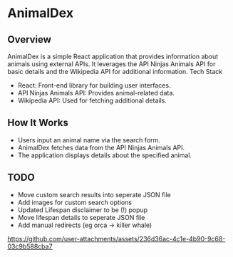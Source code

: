 # AnimalDex
## Overview
AnimalDex is a simple React application that provides information about animals using external APIs. It leverages the API Ninjas Animals API for basic details and the Wikipedia API for additional information.
Tech Stack
- React: Front-end library for building user interfaces.
- API Ninjas Animals API: Provides animal-related data.
- Wikipedia API: Used for fetching additional details.

## How It Works
- Users input an animal name via the search form.
- AnimalDex fetches data from the API Ninjas Animals API.
- The application displays details about the specified animal.

## TODO
- Move custom search results into seperate JSON file
- Add images for custom search options
- Updated Lifespan disclaimer to be (!) popup
- Move lifespan details to seperate JSON file
- Add manual redirects (eg orca -> killer whale)


https://github.com/user-attachments/assets/236d36ac-4c1e-4b90-9c68-03c9b588cba7
